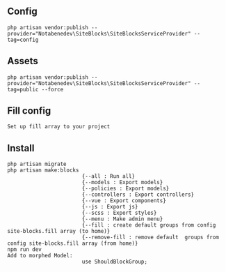 ## Config
    php artisan vendor:publish --provider="Notabenedev\SiteBlocks\SiteBlocksServiceProvider" --tag=config
## Assets
    php artisan vendor:publish --provider="Notabenedev\SiteBlocks\SiteBlocksServiceProvider" --tag=public --force
## Fill config
    Set up fill array to your project
## Install
    php artisan migrate
    php artisan make:blocks
                            {--all : Run all}
                            {--models : Export models}
                            {--policies : Export models}
                            {--controllers : Export controllers}
                            {--vue : Export components}
                            {--js : Export js}
                            {--scss : Export styles}
                            {--menu : Make admin menu}
                            {--fill : create default groups from config site-blocks.fill array (to home)}
                            {--remove-fill : remove default  groups from config site-blocks.fill array (from home)}
    npm run dev
    Add to morphed Model: 
                            use ShouldBlockGroup;

